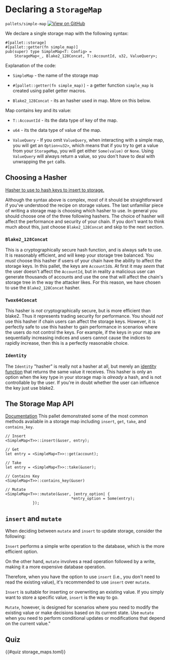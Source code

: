 # Declaring a `StorageMap`

`pallets/simple-map`
<a target="_blank" href="https://github.com/reaudito/substrate-recipes/blob/main/polkadot-sdk-solochain-template/pallets/simple-map/src/lib.rs">
	<img src="https://img.shields.io/badge/Github-View%20Code-brightgreen?logo=github" alt ="View on GitHub"/>
</a>

We declare a single storage map with the following syntax:

```rust, ignore
#[pallet::storage]
#[pallet::getter(fn simple_map)]
pub(super) type SimpleMap<T: Config> =
    StorageMap<_, Blake2_128Concat, T::AccountId, u32, ValueQuery>;

```

Explanation of the code:

- `SimpleMap` - the name of the storage map

- `#[pallet::getter(fn simple_map)]` - a getter function `simple_map` is created using pallet getter macros.

- `Blake2_128Concat` - its an hasher used in map. More on this below.

Map contains key and its value:

- `T::AccountId` - its the data type of key of the map.

- `u64` - its the data type of value of the map.

- `ValueQuery` - If you omit `ValueQuery`, when interacting with a simple map, you will get an `Option<u32>`, which means that if you try to get a value from your `StorageMap`, you will get either `Some(value)` or `None`. Using `ValueQuery` will always return a value, so you don't have to deal with unwrapping the `get` calls.


## Choosing a Hasher
[Hasher to use to hash keys to insert to storage.](https://paritytech.github.io/polkadot-sdk/master/frame_support/trait.StorageHasher.html)

Although the syntax above is complex, most of it should be straightforward if you've understood the
recipe on storage values. The last unfamiliar piece of writing a storage map is choosing which
hasher to use. In general you should choose one of the three following hashers. The choice of hasher
will affect the performance and security of your chain. If you don't want to think much about this,
just choose `Blake2_128Concat` and skip to the next section.

### `Blake2_128Concat`

This is a cryptographically secure hash function, and is always safe to use. It is reasonably
efficient, and will keep your storage tree balanced. You _must_ choose this hasher if users of your
chain have the ability to affect the storage keys. In this pallet, the keys are `AccountId`s. At
first it may _seem_ that the user doesn't affect the `AccountId`, but in reality a malicious user
can generate thousands of accounts and use the one that will affect the chain's storage tree in the
way the attacker likes. For this reason, we have chosen to use the `Blake2_128Concat` hasher.

### `Twox64Concat`

This hasher is _not_ cryptographically secure, but is more efficient than blake2. Thus it represents
trading security for performance. You should _not_ use this hasher if chain users can affect the
storage keys. However, it is perfectly safe to use this hasher to gain performance in scenarios
where the users do not control the keys. For example, if the keys in your map are sequentially
increasing indices and users cannot cause the indices to rapidly increase, then this is a perfectly
reasonable choice.

### `Identity`

The `Identity` "hasher" is really not a hasher at all, but merely an
[identity function](https://en.wikipedia.org/wiki/Identity_function) that returns the same value it
receives. This hasher is only an option when the key type in your storage map is _already_ a hash,
and is not controllable by the user. If you're in doubt whether the user can influence the key just
use blake2.


## The Storage Map API
[Documentation](https://paritytech.github.io/polkadot-sdk/master/frame_support/storage/trait.StorageMap.html)
This pallet demonstrated some of the most common methods available in a storage map including
`insert`, `get`, `take`, and `contains_key`.

```rust, ignore
// Insert
<SimpleMap<T>>::insert(&user, entry);

// Get
let entry = <SimpleMap<T>>::get(account);

// Take
let entry = <SimpleMap<T>>::take(&user);

// Contains Key
<SimpleMap<T>>::contains_key(&user)

// Mutate
<SimpleMap<T>>::mutate(&user, |entry_option| {
							 *entry_option = Some(entry);
            });
```

## `insert` and `mutate`

When deciding between `mutate` and `insert` to update storage, consider the following:

`Insert` performs a simple write operation to the database, which is the more efficient option.

On the other hand, `mutate` involves a read operation followed by a write, making it a more expensive database operation.

Therefore, when you have the option to use `insert` (i.e., you don't need to read the existing value), it's recommended to use `insert` over `mutate`.

`Insert` is suitable for inserting or overwriting an existing value. If you simply want to store a specific value, `insert` is the way to go.

`Mutate`, however, is designed for scenarios where you need to modify the existing value or make decisions based on its current state. Use `mutate` when you need to perform conditional updates or modifications that depend on the current value."


## Quiz
{{#quiz storage_maps.toml}}
